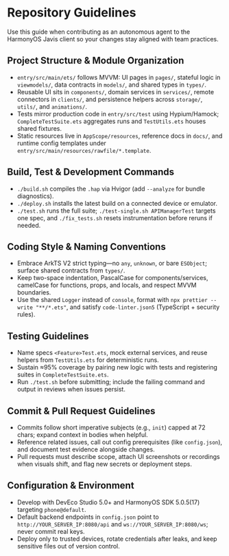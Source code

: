 # Repository Guidelines
Use this guide when contributing as an autonomous agent to the HarmonyOS Javis client so your changes stay aligned with team practices.

## Project Structure & Module Organization
- `entry/src/main/ets/` follows MVVM: UI pages in `pages/`, stateful logic in `viewmodels/`, data contracts in `models/`, and shared types in `types/`.
- Reusable UI sits in `components/`, domain services in `services/`, remote connectors in `clients/`, and persistence helpers across `storage/`, `utils/`, and `animations/`.
- Tests mirror production code in `entry/src/test` using Hypium/Hamock; `CompleteTestSuite.ets` aggregates runs and `TestUtils.ets` houses shared fixtures.
- Static resources live in `AppScope/resources`, reference docs in `docs/`, and runtime config templates under `entry/src/main/resources/rawfile/*.template`.

## Build, Test & Development Commands
- `./build.sh` compiles the `.hap` via Hvigor (add `--analyze` for bundle diagnostics).
- `./deploy.sh` installs the latest build on a connected device or emulator.
- `./test.sh` runs the full suite; `./test-single.sh APIManagerTest` targets one spec, and `./fix_tests.sh` resets instrumentation before reruns if needed.

## Coding Style & Naming Conventions
- Embrace ArkTS V2 strict typing—no `any`, `unknown`, or bare `ESObject`; surface shared contracts from `types/`.
- Keep two-space indentation, PascalCase for components/services, camelCase for functions, props, and locals, and respect MVVM boundaries.
- Use the shared `Logger` instead of `console`, format with `npx prettier --write "**/*.ets"`, and satisfy `code-linter.json5` (TypeScript + security rules).

## Testing Guidelines
- Name specs `<Feature>Test.ets`, mock external services, and reuse helpers from `TestUtils.ets` for deterministic runs.
- Sustain ≈95% coverage by pairing new logic with tests and registering suites in `CompleteTestSuite.ets`.
- Run `./test.sh` before submitting; include the failing command and output in reviews when issues persist.

## Commit & Pull Request Guidelines
- Commits follow short imperative subjects (e.g., `init`) capped at 72 chars; expand context in bodies when helpful.
- Reference related issues, call out config prerequisites (like `config.json`), and document test evidence alongside changes.
- Pull requests must describe scope, attach UI screenshots or recordings when visuals shift, and flag new secrets or deployment steps.

## Configuration & Environment
- Develop with DevEco Studio 5.0+ and HarmonyOS SDK 5.0.5(17) targeting `phone@default`.
- Default backend endpoints in `config.json` point to `http://YOUR_SERVER_IP:8080/api` and `ws://YOUR_SERVER_IP:8080/ws`; never commit real keys.
- Deploy only to trusted devices, rotate credentials after leaks, and keep sensitive files out of version control.
